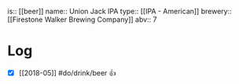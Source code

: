 is:: [[beer]]
name:: Union Jack IPA
type:: [[IPA - American]]
brewery:: [[Firestone Walker Brewing Company]]
abv:: 7

# Log
- [x] [[2018-05]] #do/drink/beer 👍

